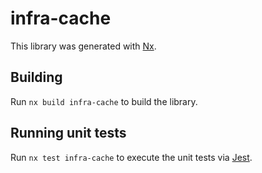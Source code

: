 # infra-cache

This library was generated with [Nx](https://nx.dev).

## Building

Run `nx build infra-cache` to build the library.

## Running unit tests

Run `nx test infra-cache` to execute the unit tests via [Jest](https://jestjs.io).
